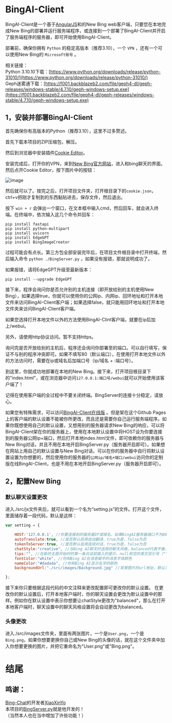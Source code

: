 # BingAI-Client

BingAI-Client是一个基于[AngularJS](https://angular.cn/)和的New Bing web客户端，只要您在本地完成New Bing的部署并运行服务端程序，或连接到一个部署了BingAI-Client并开启了服务端程序的服务器，即可开始使用BingAI-Client。

部署前，确保你拥有 `Python` 的稳定高版本（推荐3.10），一个 `VPN` ，还有一个可以使用New Bing的 `Microsoft账号` 。

相关链接：  
Python 3.10.10下载：[https://www.python.org/downloads/release/python-31010/](https://www.python.org/downloads/release/python-31010/)  
Geph迷雾通下载：[https://f001.backblazeb2.com/file/geph4-dl/geph-releases/windows-stable/4.7.10/geph-windows-setup.exe](https://f001.backblazeb2.com/file/geph4-dl/geph-releases/windows-stable/4.7.10/geph-windows-setup.exe)

## 1，安装并部署BingAI-Client

首先确保你有高版本的Python（推荐3.10），这里不过多赘述。

首先下载本项目的ZIP压缩包，解压。

然后到浏览器中安装插件[Cookie Editor](https://microsoftedge.microsoft.com/addons/detail/cookie-editor/ajfboaconbpkglpfanbmlfgojgndmhmc)。

安装完成后，打开你的VPN，来到[New Bing官方网站](https://bing.com/new)，进入和bing聊天的界面。然后点开Cookie Editor，按下图片中的按钮：

![image](https://user-images.githubusercontent.com/119436353/235375933-d7e81988-fc6b-423b-841f-98575d310e32.png)

然后就可以了。按完之后，打开项目文件夹，打开根目录下的`cookie.json`，ctrl+v把刚才复制到的东西黏贴进去，保存文件，然后退出。

按下 `win + r` 会弹出一个窗口，在文本框中输入cmd，然后回车，就会进入终端。在终端中，依次输入这几个命令并回车：

```
pip install fastapi
pip install python-multipart
pip install uvicorn
pip install EdgeGPT
pip install BingImageCreator
```

过程可能会有点长。第三方包全部安装完毕后，在项目文件根目录中打开终端，然后输入命令 `python ./BingServer.py` ，如果没有报错，那就说明成功了。

如果报错，请将EdgeGPT升级至最新版本：

```
pip install --upgrade EdgeGPT
```

接下来，程序会询问你是否允许别的主机连接（即开放给别的主机使用New Bing），如果选择true，你就可以使用你的公网ip、内网ip、回环地址和打开本地文件来访问BingAI-Client客户端；如果选择false，就只能用回环地址和打开本地文件夹来访问BingAI-Client客户端。

如果您选择打开本地文件以外的方法使用BingAI-Clint客户端，就要在ip后加上/webui。

另外，请使用http协议访问。暂不支持https。

询问完是否开放给别的主机后，程序还会询问你部署至的端口。可以自行填写，保证不与别的程序冲突即可。如果不填写80（默认端口），在使用打开本地文件以外的方法访问时，需要在ip或域名后加端口号（ip/域名 + :端口号）。

到这里，你就成功地部署在本地的New Bing。接下来，打开项目根目录下的"index.html"，或在浏览器中访问`127.0.0.1:端口号/webui`就可以开始使用该客户端了！

记得在使用客户端的全过程中不要关闭终端。BingServer的连接十分稳定，请放心。

如果您有特殊需求，可以访问[BingAI-Client在线版](https://xbzstudio.github.io/BingAI-Client/) 。但是架在这个Github Pages上的客户端的默认设置不能被你所更改，而且还是需要你自己运行服务端程序。如果你既想使用自己的默认设置，又想用别的服务器请求New Bing的响应，可以将BingAI-Client架在你的服务器上，使用在本地默认设置中将HOST设为你要连接到的服务器公网ip+端口，然后打开本地index.html文件，即可依赖你的服务器与New Bing对话，并且不用在本地开启BingServer.py（服务器开启即可）。如果想在网站上用自己的默认设置与New Bing对话，可以在你的服务器中自行将默认设置设置为你想要的，然后使用你的服务器的`公网ip/域名+端口/webui`访问你的定制版在线BingAI-Client，也是不用在本地开启BingServer.py（服务器开启即可）。

## 2，配置New Bing

### 默认聊天设置更改

进入./src/js文件夹后，就可以看到一个名为“setting.js”的文件。打开这个文件，里面储存着一段代码，默认是这样：

```javascript
var setting = {

    HOST:'127.0.0.1', //你要连接到的服务器IP或域名，如果BingAI服务器端口不为80，请在后面加上":端口值"。默认为127.0.0.1，即为访问本地服务器。
    autoTranslate:true, //是否默认启用自动翻译，true为是，false为否
    tokenToServer:true, //是否默认启用连续对话，true为是，false为否
    chatStyle:"creative", //与Bing AI聊天时选用的聊天风格，balanced代表平衡，creative代表创造力，precise代表精确性
    tips:"", //在新的主题开始时的第一条对话前插入的提示，null和空的英文双引号（""）表示没有。
    fontColor:"white", //你和Bing AI在消息框中的消息字体颜色
    nameColor:"#dadada", //你和Bing AI显示名字的颜色
    backgroundUrl:"./src/images/Background.jpg" //背景图片的url地址，默认为项目文件中的Background.jpg

};
```

接下来你只要根据这段代码的中文注释来更改配置即可更改你的默认设置。
在更改你的默认设置后，打开本地客户端时，你的聊天设置会更改为默认设置中的那样。例如你在默认设置中表示你想要让chatStyle更改为"balanced"，那么在打开本地客户端时，聊天设置中的聊天风格设置将会自动更改为balanced。

### 头像更改

进入./src/images文件夹，里面有两张图片，一个是`User.png`，一个是`Bing.png`，如果你想要更换你自己或New Bing的头像的话，就在这个文件夹中加入你想要更换的图片，并把它重命名为"User.png"或"Bing.png"。

# 结尾

## 鸣谢：

[Bing-Chat](https://github.com/XiaoXinYo/Bing-Chat)的开发者[XiaoXinYo](https://github.com/XiaoXinYo)  
本项目的[BingServer.py](https://github.com/xbzstudio/BingAI-Client/blob/main/BingServer.py)就是他开发的！  
（当然本人也在当中增加了许些功能！）
